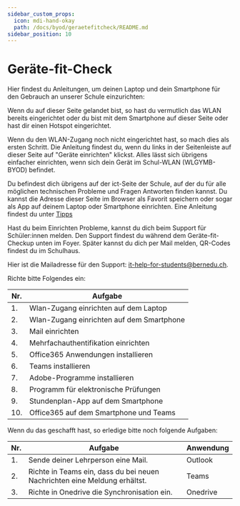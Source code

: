 ```yaml
---
sidebar_custom_props:
  icon: mdi-hand-okay
  path: /docs/byod/geraetefitcheck/README.md
sidebar_position: 10
---
```


# Geräte-fit-Check


Hier findest du Anleitungen, um deinen Laptop und dein Smartphone für den Gebrauch an unserer Schule einzurichten:

Wenn du auf dieser Seite gelandet bist, so hast du vermutlich das WLAN bereits eingerichtet oder du bist mit dem Smartphone auf dieser Seite oder hast dir einen Hotspot eingerichtet.

Wenn du den WLAN-Zugang noch nicht eingerichtet hast, so mach dies als ersten Schritt. Die Anleitung findest du, wenn du links in der Seitenleiste auf dieser Seite auf "Geräte einrichten" klickst. Alles lässt sich übrigens einfacher einrichten, wenn sich dein Gerät im Schul-WLAN (WLGYMB-BYOD) befindet.

Du befindest dich übrigens auf der ict-Seite der Schule, auf der du für alle möglichen technischen Probleme und Fragen Antworten finden kannst. Du kannst die Adresse dieser Seite im Browser als Favorit speichern oder sogar als App auf deinem Laptop oder Smartphone einrichten. Eine Anleitung findest du unter [Tipps](./byod/tipps)

Hast du beim Einrichten Probleme, kannst du dich beim Support für Schüler:innen melden. Den Support findest du während dem Geräte-fit-Checkup unten im Foyer. Später kannst du dich per Mail melden, QR-Codes findest du im Schulhaus.

Hier ist die Mailadresse für den Support: [it-help-for-students@bernedu.ch](mailto:it-help-for-students@bernedu.ch).


Richte bitte Folgendes ein:

| Nr. | Aufgabe                                   |
|-----|-------------------------------------------|
| 1.  | Wlan-Zugang einrichten auf dem Laptop    |
| 2.  | Wlan-Zugang einrichten auf dem Smartphone|
| 3.  | Mail einrichten                           |
| 4.  | Mehrfachauthentifikation einrichten       |
| 5.  | Office365 Anwendungen installieren        |
| 6.  | Teams installieren                        |
| 7.  | Adobe-Programme installieren              |
| 8.  | Programm für elektronische Prüfungen      |
| 9.  | Stundenplan-App auf dem Smartphone        |
| 10. | Office365 auf dem Smartphone und Teams    |



Wenn du das geschafft hast, so erledige bitte noch folgende Aufgaben:

| Nr. | Aufgabe                                                  | Anwendung |
|-----|----------------------------------------------------------|-----------|
| 1.  | Sende deiner Lehrperson eine Mail.                       | Outlook   |
| 2.  | Richte in Teams ein, dass du bei neuen Nachrichten eine Meldung erhältst. | Teams     |
| 3.  | Richte in Onedrive die Synchronisation ein.             | Onedrive  |

